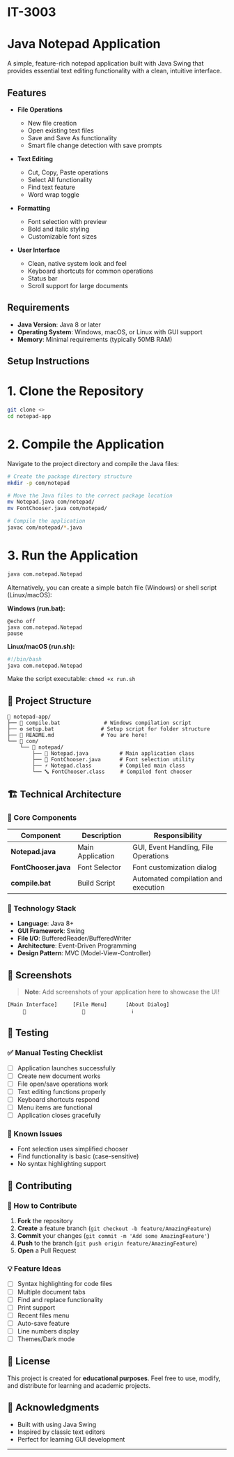 # IT-3003
# Java Notepad Application

A simple, feature-rich notepad application built with Java Swing that provides essential text editing functionality with a clean, intuitive interface.

## Features

- **File Operations**
  - New file creation
  - Open existing text files
  - Save and Save As functionality
  - Smart file change detection with save prompts

- **Text Editing**
  - Cut, Copy, Paste operations
  - Select All functionality
  - Find text feature
  - Word wrap toggle

- **Formatting**
  - Font selection with preview
  - Bold and italic styling
  - Customizable font sizes

- **User Interface**
  - Clean, native system look and feel
  - Keyboard shortcuts for common operations
  - Status bar
  - Scroll support for large documents

## Requirements

- **Java Version**: Java 8 or later
- **Operating System**: Windows, macOS, or Linux with GUI support
- **Memory**: Minimal requirements (typically 50MB RAM)

## Setup Instructions

# 1. Clone the Repository

```bash
git clone <>
cd notepad-app
```

# 2. Compile the Application

Navigate to the project directory and compile the Java files:

```bash
# Create the package directory structure
mkdir -p com/notepad

# Move the Java files to the correct package location
mv Notepad.java com/notepad/
mv FontChooser.java com/notepad/

# Compile the application
javac com/notepad/*.java
```

# 3. Run the Application

```bash
java com.notepad.Notepad
```

Alternatively, you can create a simple batch file (Windows) or shell script (Linux/macOS):

**Windows (run.bat):**
```batch
@echo off
java com.notepad.Notepad
pause
```

**Linux/macOS (run.sh):**
```bash
#!/bin/bash
java com.notepad.Notepad
```

Make the script executable: `chmod +x run.sh`

## 📁 Project Structure

```
📁 notepad-app/
├── 🔧 compile.bat              # Windows compilation script
├── ⚙️ setup.bat               # Setup script for folder structure
├── 📖 README.md               # You are here!
└── 📁 com/
    └── 📁 notepad/
        ├── 📄 Notepad.java          # Main application class
        ├── 🎨 FontChooser.java      # Font selection utility
        ├── ⚡ Notepad.class         # Compiled main class
        └── 🔤 FontChooser.class     # Compiled font chooser
```

## 🏗️ Technical Architecture

### 🧩 Core Components

| Component | Description | Responsibility |
|-----------|-------------|----------------|
| **Notepad.java** | Main Application | GUI, Event Handling, File Operations |
| **FontChooser.java** | Font Selector | Font customization dialog |
| **compile.bat** | Build Script | Automated compilation and execution |

### 🔧 Technology Stack
- **Language**: Java 8+
- **GUI Framework**: Swing
- **File I/O**: BufferedReader/BufferedWriter
- **Architecture**: Event-Driven Programming
- **Design Pattern**: MVC (Model-View-Controller)

## 🎨 Screenshots

> **Note**: Add screenshots of your application here to showcase the UI!

```
[Main Interface]     [File Menu]      [About Dialog]
     📝                  📂               ℹ️
```

## 🧪 Testing

### ✅ Manual Testing Checklist
- [ ] Application launches successfully
- [ ] Create new document works
- [ ] File open/save operations work
- [ ] Text editing functions properly
- [ ] Keyboard shortcuts respond
- [ ] Menu items are functional
- [ ] Application closes gracefully

### 🐛 Known Issues
- Font selection uses simplified chooser
- Find functionality is basic (case-sensitive)
- No syntax highlighting support

## 🤝 Contributing

### 🌟 How to Contribute
1. **Fork** the repository
2. **Create** a feature branch (`git checkout -b feature/AmazingFeature`)
3. **Commit** your changes (`git commit -m 'Add some AmazingFeature'`)
4. **Push** to the branch (`git push origin feature/AmazingFeature`)
5. **Open** a Pull Request

### 💡 Feature Ideas
- [ ] Syntax highlighting for code files
- [ ] Multiple document tabs
- [ ] Find and replace functionality
- [ ] Print support
- [ ] Recent files menu
- [ ] Auto-save feature
- [ ] Line numbers display
- [ ] Themes/Dark mode

## 📝 License

This project is created for **educational purposes**. Feel free to use, modify, and distribute for learning and academic projects.

## 🙏 Acknowledgments

- Built with using Java Swing
- Inspired by classic text editors
- Perfect for learning GUI development

---
